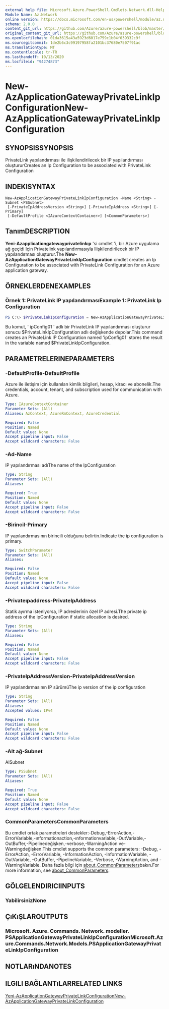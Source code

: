 ```yaml
---
external help file: Microsoft.Azure.PowerShell.Cmdlets.Network.dll-Help.xml
Module Name: Az.Network
online version: https://docs.microsoft.com/en-us/powershell/module/az.network/new-azapplicationgatewayprivatelinkipconfiguration
schema: 2.0.0
content_git_url: https://github.com/Azure/azure-powershell/blob/master/src/Network/Network/help/New-AzApplicationGatewayPrivateLinkIpConfiguration.md
original_content_git_url: https://github.com/Azure/azure-powershell/blob/master/src/Network/Network/help/New-AzApplicationGatewayPrivateLinkIpConfiguration.md
ms.openlocfilehash: 01da3615a43a5923d6017e759c1b04f039332c9f
ms.sourcegitcommit: 1de2b6c3c99197958fa2101bc37680e7507f91ac
ms.translationtype: MT
ms.contentlocale: tr-TR
ms.lasthandoff: 10/13/2020
ms.locfileid: "94274873"
---
```

# <span data-ttu-id="a295e-101">New-AzApplicationGatewayPrivateLinkIpConfiguration</span><span class="sxs-lookup"><span data-stu-id="a295e-101">New-AzApplicationGatewayPrivateLinkIpConfiguration</span></span>

## <span data-ttu-id="a295e-102">SYNOPSIS</span><span class="sxs-lookup"><span data-stu-id="a295e-102">SYNOPSIS</span></span>
<span data-ttu-id="a295e-103">PrivateLink yapılandırması ile ilişkilendirilecek bir IP yapılandırması oluşturur</span><span class="sxs-lookup"><span data-stu-id="a295e-103">Creates an Ip Configuration to be associated with PrivateLink Configuration</span></span>

## <span data-ttu-id="a295e-104">INDEKI</span><span class="sxs-lookup"><span data-stu-id="a295e-104">SYNTAX</span></span>

```
New-AzApplicationGatewayPrivateLinkIpConfiguration -Name <String> -Subnet <PSSubnet>
 [-PrivateIpAddressVersion <String>] [-PrivateIpAddress <String>] [-Primary]
 [-DefaultProfile <IAzureContextContainer>] [<CommonParameters>]
```

## <span data-ttu-id="a295e-105">Tanım</span><span class="sxs-lookup"><span data-stu-id="a295e-105">DESCRIPTION</span></span>
<span data-ttu-id="a295e-106">**Yeni-Azapplicationgatewayprivatelinkıp** 'si cmdlet 'i, bir Azure uygulama ağ geçidi Için Privatelink yapılandırmasıyla Ilişkilendirilecek bir IP yapılandırması oluşturur.</span><span class="sxs-lookup"><span data-stu-id="a295e-106">The **New-AzApplicationGatewayPrivateLinkIpConfiguration** cmdlet creates an Ip Configuration to be associated with PrivateLink Configuration for an Azure application gateway.</span></span>

## <span data-ttu-id="a295e-107">ÖRNEKLERDEN</span><span class="sxs-lookup"><span data-stu-id="a295e-107">EXAMPLES</span></span>

### <span data-ttu-id="a295e-108">Örnek 1: PrivateLink IP yapılandırması</span><span class="sxs-lookup"><span data-stu-id="a295e-108">Example 1: PrivateLink Ip Configuration</span></span>
```powershell
PS C:\> $PrivateLinkIpConfiguration = New-AzApplicationGatewayPrivateLinkIpConfiguration -Name "ipConfig01" -Subnet $subnet -Primary
```

<span data-ttu-id="a295e-109">Bu komut, ' ipConfig01 ' adlı bir PrivateLink IP yapılandırması oluşturur sonucu $PrivateLinkIpConfiguration adlı değişkende depolar.</span><span class="sxs-lookup"><span data-stu-id="a295e-109">This command creates an PrivateLink IP Configuration named 'ipConfig01' stores the result in the variable named $PrivateLinkIpConfiguration.</span></span> 

## <span data-ttu-id="a295e-110">PARAMETRELERINE</span><span class="sxs-lookup"><span data-stu-id="a295e-110">PARAMETERS</span></span>

### <span data-ttu-id="a295e-111">-DefaultProfile</span><span class="sxs-lookup"><span data-stu-id="a295e-111">-DefaultProfile</span></span>
<span data-ttu-id="a295e-112">Azure ile iletişim için kullanılan kimlik bilgileri, hesap, kiracı ve abonelik.</span><span class="sxs-lookup"><span data-stu-id="a295e-112">The credentials, account, tenant, and subscription used for communication with Azure.</span></span>

```yaml
Type: IAzureContextContainer
Parameter Sets: (All)
Aliases: AzContext, AzureRmContext, AzureCredential

Required: False
Position: Named
Default value: None
Accept pipeline input: False
Accept wildcard characters: False
```

### <span data-ttu-id="a295e-113">-Ad</span><span class="sxs-lookup"><span data-stu-id="a295e-113">-Name</span></span>
<span data-ttu-id="a295e-114">IP yapılandırması adı</span><span class="sxs-lookup"><span data-stu-id="a295e-114">The name of the IpConfiguration</span></span>

```yaml
Type: String
Parameter Sets: (All)
Aliases:

Required: True
Position: Named
Default value: None
Accept pipeline input: False
Accept wildcard characters: False
```

### <span data-ttu-id="a295e-115">-Birincil</span><span class="sxs-lookup"><span data-stu-id="a295e-115">-Primary</span></span>
<span data-ttu-id="a295e-116">IP yapılandırmasının birincili olduğunu belirtin.</span><span class="sxs-lookup"><span data-stu-id="a295e-116">Indicate the ip configuration is primary.</span></span>

```yaml
Type: SwitchParameter
Parameter Sets: (All)
Aliases:

Required: False
Position: Named
Default value: None
Accept pipeline input: False
Accept wildcard characters: False
```

### <span data-ttu-id="a295e-117">-Privateıpaddress</span><span class="sxs-lookup"><span data-stu-id="a295e-117">-PrivateIpAddress</span></span>
<span data-ttu-id="a295e-118">Statik ayırma isteniyorsa, IP adreslerinin özel IP adresi.</span><span class="sxs-lookup"><span data-stu-id="a295e-118">The private ip address of the ipConfiguration if static allocation is desired.</span></span>

```yaml
Type: String
Parameter Sets: (All)
Aliases:

Required: False
Position: Named
Default value: None
Accept pipeline input: False
Accept wildcard characters: False
```

### <span data-ttu-id="a295e-119">-PrivateIpAddressVersion</span><span class="sxs-lookup"><span data-stu-id="a295e-119">-PrivateIpAddressVersion</span></span>
<span data-ttu-id="a295e-120">IP yapılandırmasının IP sürümü</span><span class="sxs-lookup"><span data-stu-id="a295e-120">The ip version of the ip configuration</span></span>

```yaml
Type: String
Parameter Sets: (All)
Aliases:
Accepted values: IPv4

Required: False
Position: Named
Default value: None
Accept pipeline input: False
Accept wildcard characters: False
```

### <span data-ttu-id="a295e-121">-Alt ağ</span><span class="sxs-lookup"><span data-stu-id="a295e-121">-Subnet</span></span>
<span data-ttu-id="a295e-122">AI</span><span class="sxs-lookup"><span data-stu-id="a295e-122">Subnet</span></span>

```yaml
Type: PSSubnet
Parameter Sets: (All)
Aliases:

Required: True
Position: Named
Default value: None
Accept pipeline input: False
Accept wildcard characters: False
```

### <span data-ttu-id="a295e-123">CommonParameters</span><span class="sxs-lookup"><span data-stu-id="a295e-123">CommonParameters</span></span>
<span data-ttu-id="a295e-124">Bu cmdlet ortak parametreleri destekler:-Debug,-ErrorAction,-ErrorVariable,-ınformationaction,-ınformationvariable,-OutVariable,-OutBuffer,-Pipelinedeğişken,-verbose,-WarningAction ve-Warningdeğişken.</span><span class="sxs-lookup"><span data-stu-id="a295e-124">This cmdlet supports the common parameters: -Debug, -ErrorAction, -ErrorVariable, -InformationAction, -InformationVariable, -OutVariable, -OutBuffer, -PipelineVariable, -Verbose, -WarningAction, and -WarningVariable.</span></span> <span data-ttu-id="a295e-125">Daha fazla bilgi için [about_CommonParameters](http://go.microsoft.com/fwlink/?LinkID=113216)bakın.</span><span class="sxs-lookup"><span data-stu-id="a295e-125">For more information, see [about_CommonParameters](http://go.microsoft.com/fwlink/?LinkID=113216).</span></span>

## <span data-ttu-id="a295e-126">GÖLGELENDIRICI</span><span class="sxs-lookup"><span data-stu-id="a295e-126">INPUTS</span></span>

### <span data-ttu-id="a295e-127">Yabilirsiniz</span><span class="sxs-lookup"><span data-stu-id="a295e-127">None</span></span>

## <span data-ttu-id="a295e-128">ÇıKıŞLAR</span><span class="sxs-lookup"><span data-stu-id="a295e-128">OUTPUTS</span></span>

### <span data-ttu-id="a295e-129">Microsoft. Azure. Commands. Network. modeller. PSApplicationGatewayPrivateLinkIpConfiguration</span><span class="sxs-lookup"><span data-stu-id="a295e-129">Microsoft.Azure.Commands.Network.Models.PSApplicationGatewayPrivateLinkIpConfiguration</span></span>

## <span data-ttu-id="a295e-130">NOTLARıNDA</span><span class="sxs-lookup"><span data-stu-id="a295e-130">NOTES</span></span>

## <span data-ttu-id="a295e-131">ILGILI BAĞLANTıLAR</span><span class="sxs-lookup"><span data-stu-id="a295e-131">RELATED LINKS</span></span>

[<span data-ttu-id="a295e-132">Yeni-AzApplicationGatewayPrivateLinkConfiguration</span><span class="sxs-lookup"><span data-stu-id="a295e-132">New-AzApplicationGatewayPrivateLinkConfiguration</span></span>](./New-AzApplicationGatewayPrivateLinkConfiguration.md)
